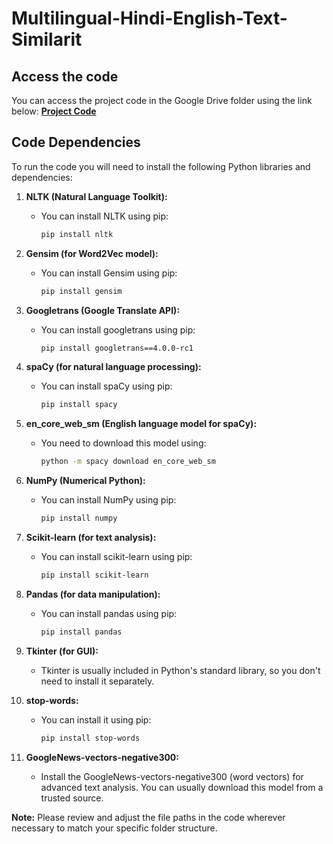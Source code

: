 # Multilingual-Hindi-English-Text-Similarit
## Access the code

You can access the project code  in the Google Drive folder using the link below:
[**Project Code**](https://drive.google.com/drive/folders/1PoZMdUadXlpONh48K7FByoZQ2Wef2mLU?usp=sharing)

## Code Dependencies

To run the code  you will need to install the following Python libraries and dependencies:

1. **NLTK (Natural Language Toolkit):**
   - You can install NLTK using pip:
     ```bash
     pip install nltk
     ```

2. **Gensim (for Word2Vec model):**
   - You can install Gensim using pip:
     ```bash
     pip install gensim
     ```

3. **Googletrans (Google Translate API):**
   - You can install googletrans using pip:
     ```bash
     pip install googletrans==4.0.0-rc1
     ```

4. **spaCy (for natural language processing):**
   - You can install spaCy using pip:
     ```bash
     pip install spacy
     ```

5. **en_core_web_sm (English language model for spaCy):**
   - You need to download this model using:
     ```bash
     python -m spacy download en_core_web_sm
     ```

6. **NumPy (Numerical Python):**
   - You can install NumPy using pip:
     ```bash
     pip install numpy
     ```

7. **Scikit-learn (for text analysis):**
   - You can install scikit-learn using pip:
     ```bash
     pip install scikit-learn
     ```

8. **Pandas (for data manipulation):**
   - You can install pandas using pip:
     ```bash
     pip install pandas
     ```

9. **Tkinter (for GUI):**
   - Tkinter is usually included in Python's standard library, so you don't need to install it separately.

10. **stop-words:**
    - You can install it using pip:
      ```bash
      pip install stop-words
      ```

11. **GoogleNews-vectors-negative300:**
    - Install the GoogleNews-vectors-negative300 (word vectors) for advanced text analysis. You can usually download this model from a trusted source.

**Note:** Please review and adjust the file paths in the code wherever necessary to match your specific folder structure.
